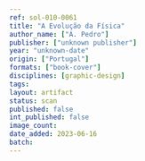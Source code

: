 ```yaml
---
ref: sol-010-0061
title: "A Evolução da Física"
author_name: ["A. Pedro"]
publisher: ["unknown publisher"]
year: "unknown-date"
origin: ["Portugal"]
formats: ["book-cover"]
disciplines: [graphic-design]
tags:
layout: artifact
status: scan
published: false
int_published: false
image_count:
date_added: 2023-06-16
batch:
---
```

